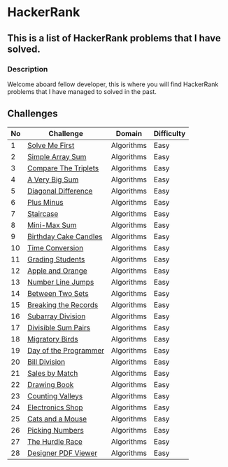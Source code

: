 # HackerRank

## This is a list of HackerRank problems that I have solved.

### Description

Welcome aboard fellow developer, this is where you will find HackerRank problems that I have managed to solved in the past.

## Challenges

| No  | Challenge                                                                      | Domain     | Difficulty |
| --- | ------------------------------------------------------------------------------ | ---------- | ---------- |
| 1   | [Solve Me First](problem_solving/algorithms/easy/solve_me_first)               | Algorithms | Easy       |
| 2   | [Simple Array Sum](problem_solving/algorithms/easy/simple_array_sum)           | Algorithms | Easy       |
| 3   | [Compare The Triplets](problem_solving/algorithms/easy/compare_the_triplets)   | Algorithms | Easy       |
| 4   | [A Very Big Sum](problem_solving/algorithms/easy/a_very_big_sum)               | Algorithms | Easy       |
| 5   | [Diagonal Difference](problem_solving/algorithms/easy/diagonal_difference)     | Algorithms | Easy       |
| 6   | [Plus Minus](problem_solving/algorithms/easy/plus_minus)                       | Algorithms | Easy       |
| 7   | [Staircase](problem_solving/algorithms/easy/staircase)                         | Algorithms | Easy       |
| 8   | [Mini-Max Sum](problem_solving/algorithms/easy/min_max_sum)                    | Algorithms | Easy       |
| 9   | [Birthday Cake Candles](problem_solving/algorithms/easy/birthday_cake_candles) | Algorithms | Easy       |
| 10  | [Time Conversion](problem_solving/algorithms/easy/time_conversion)             | Algorithms | Easy       |
| 11  | [Grading Students](problem_solving/algorithms/easy/grading_students)           | Algorithms | Easy       |
| 12  | [Apple and Orange](problem_solving/algorithms/easy/apple_and_orange)           | Algorithms | Easy       |
| 13  | [Number Line Jumps](problem_solving/algorithms/easy/number_line_jumps)         | Algorithms | Easy       |
| 14  | [Between Two Sets](problem_solving/algorithms/easy/between_two_sets)           | Algorithms | Easy       |
| 15  | [Breaking the Records](problem_solving/algorithms/easy/breaking_the_records)   | Algorithms | Easy       |
| 16  | [Subarray Division](problem_solving/algorithms/easy/subarray_division)         | Algorithms | Easy       |
| 17  | [Divisible Sum Pairs](problem_solving/algorithms/easy/divisible_sum_pairs)     | Algorithms | Easy       |
| 18  | [Migratory Birds](problem_solving/algorithms/easy/migratory_birds)             | Algorithms | Easy       |
| 19  | [Day of the Programmer](problem_solving/algorithms/easy/day_of_the_programmer) | Algorithms | Easy       |
| 20  | [Bill Division](problem_solving/algorithms/easy/bill_division)                 | Algorithms | Easy       |
| 21  | [Sales by Match](problem_solving/algorithms/easy/sales_by_match)               | Algorithms | Easy       |
| 22  | [Drawing Book](problem_solving/algorithms/easy/drawing_book)                   | Algorithms | Easy       |
| 23  | [Counting Valleys](problem_solving/algorithms/easy/counting_valleys)           | Algorithms | Easy       |
| 24  | [Electronics Shop](problem_solving/algorithms/easy/electronics_shop)           | Algorithms | Easy       |
| 25  | [Cats and a Mouse](problem_solving/algorithms/easy/cats_and_a_mouse)           | Algorithms | Easy       |
| 26  | [Picking Numbers](problem_solving/algorithms/easy/picking_numbers)             | Algorithms | Easy       |
| 27  | [The Hurdle Race](problem_solving/algorithms/easy/the_hurdle_race)             | Algorithms | Easy       |
| 28  | [Designer PDF Viewer](problem_solving/algorithms/easy/designer_pdf_viewer)     | Algorithms | Easy       |
